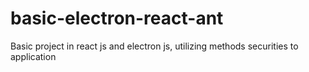 # basic-electron-react-ant
Basic project in react js and electron js, utilizing methods securities to application
